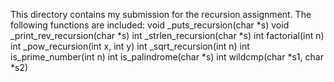 This directory contains my submission for the recursion assignment.
The following functions are included:
void _puts_recursion(char *s)
void _print_rev_recursion(char *s)
int _strlen_recursion(char *s)
int factorial(int n)
int _pow_recursion(int x, int y)
int _sqrt_recursion(int n)
int is_prime_number(int n)
int is_palindrome(char *s)
int wildcmp(char *s1, char *s2)
